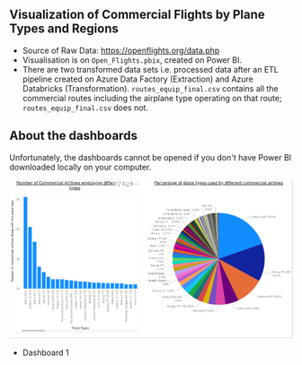 ## Visualization of Commercial Flights by Plane Types and Regions                                                                        

* Source of Raw Data: https://openflights.org/data.php 
* Visualisation is on `Open_Flights.pbix`, created on Power BI.
* There are two transformed data sets i.e. processed data after an ETL pipeline created on Azure Data Factory (Extraction) and Azure Databricks (Transformation). `routes_equip_final.csv` contains all the commercial routes including the airplane type operating on that route; `routes_equip_final.csv` does not.

## About the dashboards
Unfortunately, the dashboards cannot be opened if you don't have Power BI downloaded locally on your computer.

![](images/PlaneTypeByAirline.png)
* Dashboard 1
